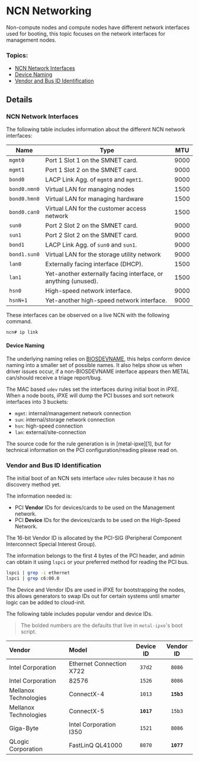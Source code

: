# NCN Networking

Non-compute nodes and compute nodes have different network interfaces used for booting, this topic focuses on
the network interfaces for management nodes.

### Topics:

   * [NCN Network Interfaces](#ncn-network-interfaces)
   * [Device Naming](#device-naming)
   * [Vendor and Bus ID Identification](#vendor-and-bus-id-identification)

## Details

<a name="ncn-network-interfaces"></a>
### NCN Network Interfaces

The following table includes information about the different NCN network interfaces:

| Name | Type | MTU |
| ---- | ---- | ---- |
| `mgmt0` | Port 1 Slot 1 on the SMNET card. | 9000
| `mgmt1` | Port 1 Slot 2 on the SMNET card. | 9000
| `bond0` | LACP Link Agg. of `mgmt0` and `mgmt1`. | 9000
| `bond0.nmn0` | Virtual LAN for managing nodes | 1500
| `bond0.hmn0` | Virtual LAN for managing hardware | 1500
| `bond0.can0` | Virtual LAN for the customer access network | 1500
| `sun0` | Port 2 Slot 2 on the SMNET card. | 9000
| `sun1` | Port 2 Slot 2 on the SMNET card. | 9000
| `bond1` | LACP Link Agg. of `sun0` and `sun1`. | 9000
| `bond1.sun0` | Virtual LAN for the storage utility network | 9000
| `lan0` | Externally facing interface (DHCP). | 1500
| `lan1` | Yet-another externally facing interface, or anything (unused). | 1500
| `hsn0` | High-speed network interface. | 9000
| `hsnN+1` | Yet-another high-speed network interface. | 9000

These interfaces can be observed on a live NCN with the following command.

   ```bash
   ncn# ip link
   ```

<a name="device-naming"></a>
#### Device Naming

The underlying naming relies on [BIOSDEVNAME](https://access.redhat.com/documentation/en-us/red_hat_enterprise_linux/7/html/networking_guide/sec-consistent_network_device_naming_using_biosdevname), this helps conform device naming into a smaller
set of possible names. It also helps show us when driver issues occur, if a non-BIOSDEVNAME interface appears
 then METAL can/should receive a triage report/bug.

The MAC based `udev` rules set the interfaces during initial boot in iPXE. When a node boots, iPXE will dump
the PCI busses and sort network interfaces into 3 buckets:

   * `mgmt`: internal/management network connection
   * `sun`: internal/storage network connection
   * `hsn`: high-speed connection
   * `lan`: external/site-connection

The source code for the rule generation is in [metal-ipxe][1], but for technical information on the PCI configuration/reading please read on.

<a name="vendor-and-bus-id-identification"></a>

### Vendor and Bus ID Identification

The initial boot of an NCN sets interface `udev` rules because it has no discovery method yet.

The information needed is:
- PCI **Vendor** IDs for devices/cards to be used on the Management network.
- PCI **Device** IDs for the devices/cards to be used on the High-Speed Network.

The 16-bit Vendor ID is allocated by the PCI-SIG (Peripheral Component Interconnect Special Interest Group).

The information belongs to the first 4 bytes of the PCI header, and admin can obtain it
 using `lspci` or your preferred method for reading the PCI bus.

```bash
lspci | grep -i ethernet
lspci | grep c6:00.0
```

The Device and Vendor IDs are used in iPXE for bootstrapping the nodes, this allows generators to
swap IDs out for certain systems until smarter logic can be added to cloud-init.

The following table includes popular vendor and device IDs.

> The bolded numbers are the defaults that live in `metal-ipxe`'s boot script.

| Vendor | Model | Device ID | Vendor ID |
| :---- | :---- | :-----: | :---------: |
| Intel Corporation | Ethernet Connection X722 | `37d2` | `8086` |
| Intel Corporation | 82576 | `1526` | `8086` |
| Mellanox Technologies | ConnectX-4 | `1013` | **`15b3`** |
| Mellanox Technologies | ConnectX-5 | **`1017`** | `15b3` |
| Giga-Byte | Intel Corporation I350 | `1521` | `8086` |
| QLogic Corporation | FastLinQ QL41000 | `8070` | **`1077`** |
